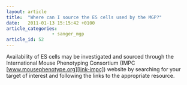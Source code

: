 ```yaml
---
layout: article
title:  "Where can I source the ES cells used by the MGP?"
date:   2011-01-13 15:15:42 +0100
article_categories: 
                 - sanger_mgp
article_id: 52
---
```


Availability of ES cells may be investigated and sourced through the International Mouse Phenotyping Consortium (IMPC [www.mousephenotype.org][link-impc]) website by searching for your target of interest and following the links to the appropriate resource.

[link-impc]: 'https://www.mousephenotype.org/data/search/allele2?kw=*&fq=(es_cell_available:"true")'